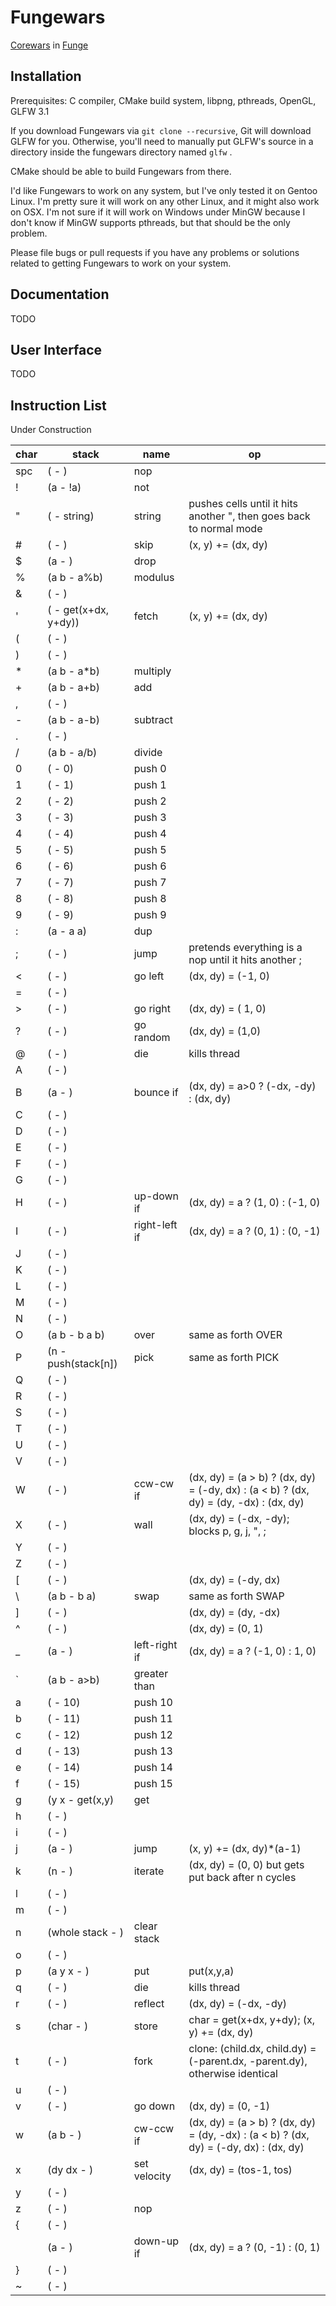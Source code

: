 Fungewars
=========

[Corewars](http://www.corewars.org/) in [Funge](http://quadium.net/funge/spec98.html)

## Installation

Prerequisites: C compiler, CMake build system, libpng, pthreads, OpenGL, GLFW 3.1

If you download Fungewars via `git clone --recursive`, Git will download GLFW for you.  Otherwise, you'll need to manually put GLFW's source in a directory inside the fungewars directory named `glfw` .

CMake should be able to build Fungewars from there.

I'd like Fungewars to work on any system, but I've only tested it on Gentoo Linux.  I'm pretty sure it will work on any other Linux, and it might also work on OSX.  I'm not sure if it will work on Windows under MinGW because I don't know if MinGW supports pthreads, but that should be the only problem.

Please file bugs or pull requests if you have any problems or solutions related to getting Fungewars to work on your system.

## Documentation

TODO

## User Interface

TODO

## Instruction List

Under Construction

char| stack                         | name       	|op
----|-------------------------------|---------------|----
spc |( - )							| nop			| 
!   |(a - !a)						| not			| 
"   |( - string)					| string 		| pushes cells until it hits another ", then goes back to normal mode
\#   |( - )							| skip			| (x, y) += (dx, dy)
$   |(a - )							| drop			| 
%   |(a b - a%b)					| modulus		| 
&   |( - )							| 				| 
'   |( - get(x+dx, y+dy))			| fetch			| (x, y) += (dx, dy)
(   |( - )							| 				| 
)   |( - )							| 				| 
\*   |(a b - a\*b)					| multiply		| 
\+   |(a b - a+b)					| add			| 
,   |( - )							| 				| 
\-   |(a b - a-b)					| subtract		| 
.   |( - )							| 				| 
/   |(a b - a/b)					| divide		| 
0   |( - 0)							| push 0		| 
1   |( - 1)							| push 1		| 
2   |( - 2)							| push 2		| 
3   |( - 3)							| push 3		| 
4   |( - 4)							| push 4		| 
5   |( - 5)							| push 5		| 
6   |( - 6)							| push 6		| 
7   |( - 7)							| push 7		| 
8   |( - 8)							| push 8		| 
9   |( - 9)							| push 9		| 
:   |(a - a a)						| dup			| 
;   |( - )							| jump			| pretends everything is a nop until it hits another ;
<   |( - )							| go left		| (dx, dy) = (-1, 0)
=   |( - )							| 				| 
\>   |( - )							| go right		| (dx, dy) = ( 1, 0)
?   |( - )							| go random		| (dx, dy) = (1,0)|(0,1)|(-1,0)|(0,-1)
@   |( - )							| die			| kills thread
A   |( - )							| 				| 
B   |(a - )							| bounce if		| (dx, dy) = a>0 ? (-dx, -dy) : (dx, dy)
C   |( - )							| 				| 
D   |( - )							| 				| 
E   |( - )							| 				| 
F   |( - )							| 				| 
G   |( - )							| 				| 
H   |( - )							| up-down if	| (dx, dy) = a ? (1, 0) : (-1, 0)
I   |( - )							| right-left if	| (dx, dy) = a ? (0, 1) : (0, -1)
J   |( - )							| 				| 
K   |( - )							| 				| 
L   |( - )							| 				| 
M   |( - )							| 				| 
N   |( - )							| 				| 
O   |(a b - b a b)					| over			| same as forth OVER
P   |(n - push(stack[n])			| pick			| same as forth PICK
Q   |( - )							| 				| 
R   |( - )							| 				| 
S   |( - )							| 				| 
T   |( - )							| 				| 
U   |( - )							| 				| 
V   |( - )							| 				| 
W   |( - )							| ccw-cw if		| (dx, dy) = (a > b) ? (dx, dy) = (-dy, dx) : (a < b) ? (dx, dy) = (dy, -dx) : (dx, dy)
X   |( - )							| wall			| (dx, dy) = (-dx, -dy); blocks p, g, j, ", ;
Y   |( - )							| 				| 
Z   |( - )							| 				| 
\[   |( - )							| 				| (dx, dy) = (-dy, dx)
\\   |(a b - b a)					| swap			| same as forth SWAP
]   |( - )							| 				| (dx, dy) = (dy, -dx)
^   |( - )							| 				| (dx, dy) = (0, 1)
_   |(a - )							| left-right if	| (dx, dy) = a ? (-1, 0) : 1, 0)
\`   |(a b - a>b)					| greater than	| 
a   |( - 10)						| push 10		| 
b   |( - 11)						| push 11		| 
c   |( - 12)						| push 12		| 
d   |( - 13)						| push 13		| 
e   |( - 14)						| push 14		| 
f   |( - 15)						| push 15		| 
g   |(y x - get(x,y)				| get			| 
h   |( - )							| 				| 
i   |( - )							| 				| 
j   |(a - )							| jump			| (x, y) += (dx, dy)\*(a-1)
k   |(n - )							| iterate		| (dx, dy) = (0, 0) but gets put back after n cycles
l   |( - )							| 				| 
m   |( - )							| 				| 
n   |(whole stack - )				| clear stack	| 
o   |( - )							| 				| 
p   |(a y x - )						| put			| put(x,y,a)
q   |( - )							| die			| kills thread
r   |( - )							| reflect		| (dx, dy) = (-dx, -dy)
s   |(char - )						| store			| char = get(x+dx, y+dy); (x, y) += (dx, dy)
t   |( - )							| fork			| clone: (child.dx, child.dy) = (-parent.dx, -parent.dy), otherwise identical
u   |( - )							| 				| 
v   |( - )							| go down		| (dx, dy) = (0, -1)
w   |(a b - )						| cw-ccw if		| (dx, dy) = (a > b) ? (dx, dy) = (dy, -dx) : (a < b) ? (dx, dy) = (-dy, dx) : (dx, dy)
x   |(dy dx - )						| set velocity	| (dx, dy) = (tos-1, tos)
y   |( - )							| 				| 
z   |( - )							| nop			| 
{   |( - )							| 				| 
|   |(a - )							| down-up if	| (dx, dy) = a ? (0, -1) : (0, 1)
}   |( - )							| 				| 
~   |( - )							| 				| 
